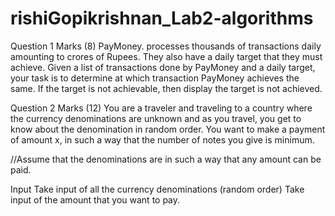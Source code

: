 # rishiGopikrishnan_Lab2-algorithms

Question 1 Marks (8)
PayMoney. processes thousands of transactions daily amounting to crores of Rupees. They also have a daily target that they must achieve. Given a list of transactions done by PayMoney and a daily target, your task is to determine at which transaction PayMoney achieves the same. If the target is not achievable, then display the target is not achieved.

Question 2 Marks (12)
You are a traveler and traveling to a country where the currency denominations are unknown and as you travel, you get to know about the denomination in random order. You want to make a payment of amount x, in such a way that the number of notes you give is minimum.

//Assume that the denominations are in such a way that any amount can be paid.

Input
Take input of all the currency denominations (random order)
Take input of the amount that you want to pay.
